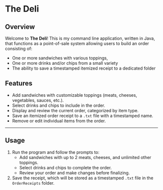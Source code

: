 # The Deli

## Overview
Welcome to **The Deli**! This is my command line application, written in Java, that functions as a point-of-sale system
allowing users to build an order consisting of:
- One or more sandwiches with various toppings, 
- One or more drinks and/or chips from a small variety
- The ability to save a timestamped itemized receipt to a dedicated folder

## Features
- Add sandwiches with customizable toppings (meats, cheeses, vegetables, sauces, etc.).
- Select drinks and chips to include in the order.
- Display and review the current order, categorized by item type.
- Save an itemized order receipt to a `.txt` file with a timestamped name.
- Remove or edit individual items from the order.

---

## Usage

1. Run the program and follow the prompts to:
   - Add sandwiches with up to 2 meats, cheeses, and unlimited other toppings.
   - Select drinks and chips to complete the order.
   - Review your order and make changes before finalizing.
2. Save the receipt, which will be stored as a timestamped `.txt` file in the `OrderReceipts` folder.
